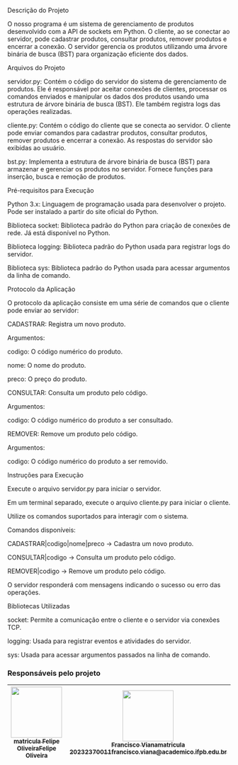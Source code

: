 Descrição do Projeto

O nosso programa é um sistema de gerenciamento de produtos desenvolvido com a API de sockets em Python. O cliente, ao se conectar ao servidor, pode cadastrar produtos, consultar produtos, remover produtos e encerrar a conexão. O servidor gerencia os produtos utilizando uma árvore binária de busca (BST) para organização eficiente dos dados.

Arquivos do Projeto

servidor.py: Contém o código do servidor do sistema de gerenciamento de produtos. Ele é responsável por aceitar conexões de clientes, processar os comandos enviados e manipular os dados dos produtos usando uma estrutura de árvore binária de busca (BST). Ele também registra logs das operações realizadas.

cliente.py: Contém o código do cliente que se conecta ao servidor. O cliente pode enviar comandos para cadastrar produtos, consultar produtos, remover produtos e encerrar a conexão. As respostas do servidor são exibidas ao usuário.

bst.py: Implementa a estrutura de árvore binária de busca (BST) para armazenar e gerenciar os produtos no servidor. Fornece funções para inserção, busca e remoção de produtos.

Pré-requisitos para Execução

Python 3.x: Linguagem de programação usada para desenvolver o projeto. Pode ser instalado a partir do site oficial do Python.

Biblioteca socket: Biblioteca padrão do Python para criação de conexões de rede. Já está disponível no Python.

Biblioteca logging: Biblioteca padrão do Python usada para registrar logs do servidor.

Biblioteca sys: Biblioteca padrão do Python usada para acessar argumentos da linha de comando.

Protocolo da Aplicação

O protocolo da aplicação consiste em uma série de comandos que o cliente pode enviar ao servidor:

CADASTRAR: Registra um novo produto.

Argumentos:

codigo: O código numérico do produto.

nome: O nome do produto.

preco: O preço do produto.

CONSULTAR: Consulta um produto pelo código.

Argumentos:

codigo: O código numérico do produto a ser consultado.

REMOVER: Remove um produto pelo código.

Argumentos:

codigo: O código numérico do produto a ser removido.

Instruções para Execução

Execute o arquivo servidor.py para iniciar o servidor.

Em um terminal separado, execute o arquivo cliente.py para iniciar o cliente.

Utilize os comandos suportados para interagir com o sistema.

Comandos disponíveis:

CADASTRAR|codigo|nome|preco → Cadastra um novo produto.

CONSULTAR|codigo → Consulta um produto pelo código.

REMOVER|codigo → Remove um produto pelo código.

O servidor responderá com mensagens indicando o sucesso ou erro das operações.

Bibliotecas Utilizadas

socket: Permite a comunicação entre o cliente e o servidor via conexões TCP.

logging: Usada para registrar eventos e atividades do servidor.

sys: Usada para acessar argumentos passados na linha de comando.

### Responsáveis pelo projeto
| [<img loading="lazy" src="https://avatars.githubusercontent.com/u/107876857?v=4" width=115><br><sub>matricula </sub><sub>Felipe Oliveira</sub><sub>Felipe Oliveira</sub>](https://github.com/Felipejjjj) | [<img loading="lazy" src="https://avatars.githubusercontent.com/u/149403389?v=4" width=115><br><sub>Francisco Viana</sub><sub>matricula 20232370011</sub><sub>francisco.viana@academico.ifpb.edu.br</sub>](https://github.com/franciscovmn) |
| :---: | :---: | 